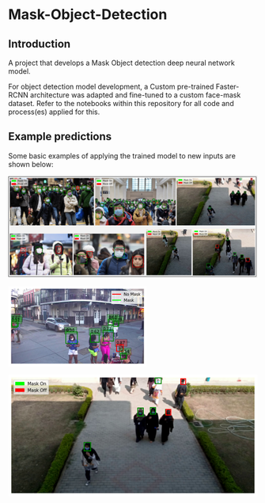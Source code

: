 # Mask-Object-Detection


## Introduction

A project that develops a Mask Object detection deep neural network model.

For object detection model development, a Custom pre-trained Faster-RCNN architecture was adapted and fine-tuned to a custom face-mask dataset. Refer to the notebooks within this repository for all code and process(es) applied for this.


## Example predictions

Some basic examples of applying the trained model to new inputs are shown below:


![Example Predictions 1](examples/prediction_example_1.png?raw=True "Example of model inference on unseen examples")


![Example Predictions 2](examples/prediction_example_2.png?raw=True "Example of model inference on unseen examples")


![Example Predictions 3](examples/prediction_example_3.png?raw=True "Example of model inference on unseen examples")